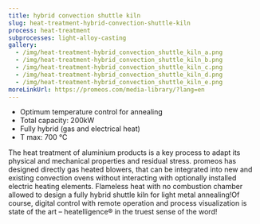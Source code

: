 ```yaml
---
title: hybrid convection shuttle kiln
slug: heat-treatment-hybrid-convection-shuttle-kiln
process: heat-treatment
subprocesses: light-alloy-casting
gallery:
  - /img/heat-treatment-hybrid_convection_shuttle_kiln_a.png
  - /img/heat-treatment-hybrid_convection_shuttle_kiln_b.png
  - /img/heat-treatment-hybrid_convection_shuttle_kiln_c.png
  - /img/heat-treatment-hybrid_convection_shuttle_kiln_d.png
  - /img/heat-treatment-hybrid_convection_shuttle_kiln_e.png
moreLinkUrl: https://promeos.com/media-library/?lang=en
---
```


* Optimum temperature control for annealing 
* Total capacity: 200kW 
* Fully hybrid (gas and electrical heat) 
* T max: 700 °C 

The heat treatment of aluminium products is a key process to adapt its physical and mechanical properties and residual stress. promeos has designed directly gas heated blowers, that can be integrated into new and existing convection ovens without interacting with optionally installed electric heating elements. Flameless heat with no combustion chamber allowed to design a fully hybrid shuttle kiln for light metal annealing!Of course, digital control with remote operation and process visualization is state of the art – heatelligence® in the truest sense of the word!

